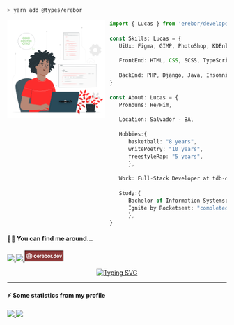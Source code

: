 ```zsh
> yarn add @types/erebor
```

<!-- <a href="https://storyset.com/technology">Technology illustrations by Storyset</a> -->

<img src="assets/img/erebor.svg" align="left" width="225" style="margin-right: 10px" />

```typescript
import { Lucas } from 'erebor/developer'

const Skills: Lucas = {
   UiUx: Figma, GIMP, PhotoShop, KDEnlive, 

   FrontEnd: HTML, CSS, SCSS, TypeScript, Javascript, React, Next,

   BackEnd: PHP, Django, Java, Insomnia, 
}

const About: Lucas = {
   Pronouns: He/Him,

   Location: Salvador - BA,
   
   Hobbies:{
      basketball: "8 years", 
      writePoetry: "10 years", 
      freestyleRap: "5 years",
      },

   Work: Full-Stack Developer at tdb-devs,

   Study:{
      Bachelor of Information Systems: "fourth semester", 
      Ignite by Rocketseat: "completed",
      },
}
```

#### 🐱‍👤 You can find me around...

<left>
   <a href="https://open.spotify.com/user/911l5k0lyqc6ll6i6hhxhgan8">
      <img src="https://img.shields.io/badge/Spotify-1ED760?&style=for-the-badge&logo=spotify&logoColor=white" target="_blank" height="25px" />
   </a>
   <a href="https://www.linkedin.com/in/lucas-souza-dev/">
      <img src="https://img.shields.io/badge/LinkedIn-0077B5?style=for-the-badge&logo=linkedin&logoColor=white" height="25px" />
   </a>
   <a href="https://www.oerebor.dev/">
      <img src="assets/img/badge.svg" height="25px"/>
   </a>
</left>

<div align="center">
   
   [![Typing SVG](https://readme-typing-svg.herokuapp.com?font=JetBrains+Mono&color=%239C0000&center=true&vCenter=true&lines=sudo+rm+rf+%2F)](https://git.io/typing-svg)
   
</div>

<hr />

#### ⚡ Some statistics from my profile

<div>
  <a href="https://github.com/deverebor">
  <img height="180em" width="auto" src="https://github-readme-stats.vercel.app/api?username=deverebor&show_icons=true&theme=dark&include_all_commits=true&count_private=true"/>
  <img height="180em" width="auto" src="https://github-readme-stats.vercel.app/api/top-langs/?username=deverebor&layout=compact&langs_count=6&theme=dark"/>
</div>
   
